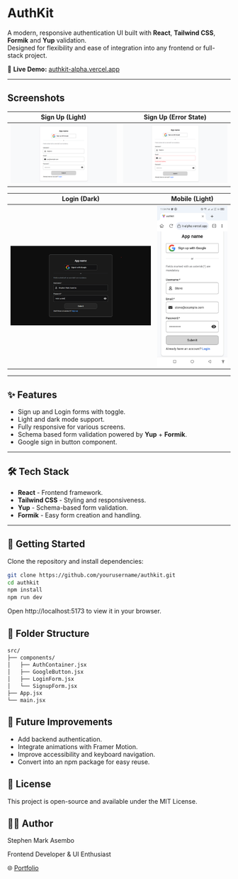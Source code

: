 # AuthKit

A modern, responsive authentication UI built with **React**, **Tailwind CSS**, **Formik** and **Yup** validation.  
Designed for flexibility and ease of integration into any frontend or full-stack project.

🔗 **Live Demo:** [authkit-alpha.vercel.app](https://authkit-alpha.vercel.app)

---
## Screenshots
| Sign Up (Light) | Sign Up (Error State) |
|:----------------:|:----------------------:|
| ![Sign Up Light](./screenshots/Sign-up-light.png) | ![Sign Up Error](./screenshots/Light-error.png) |

| Login (Dark) | Mobile (Light) |
|:-------------:|:----------------:|
| ![Login Dark](./screenshots/Login-dark.png) | ![Mobile Light](./screenshots/Mobile-light.jpg) |
---

## ✨ Features

- Sign up and Login forms with toggle.
- Light and dark mode support.
- Fully responsive for various screens.
- Schema based form validation powered by **Yup** + **Formik**.
- Google sign in button component.

---

## 🛠️ Tech Stack

- **React** - Frontend framework.
- **Tailwind CSS** - Styling and responsiveness.
- **Yup** - Schema-based form validation.
- **Formik** - Easy form creation and handling.

---

## 🚀 Getting Started

Clone the repository and install dependencies:

```bash
git clone https://github.com/yourusername/authkit.git
cd authkit
npm install
npm run dev
```

Open http://localhost:5173 to view it in your browser.

## 📁 Folder Structure
```
src/
├── components/
│   ├── AuthContainer.jsx
│   ├── GoogleButton.jsx
│   ├── LoginForm.jsx
│   └── SignupForm.jsx
├── App.jsx
└── main.jsx
```

## 🔮 Future Improvements
- Add backend authentication.
- Integrate animations with Framer Motion.
- Improve accessibility and keyboard navigation.
- Convert into an npm package for easy reuse.

## 📄 License
This project is open-source and available under the MIT License.

## 👨‍💻 Author
Stephen Mark Asembo

Frontend Developer & UI Enthusiast

🌐 [Portfolio](https://stephenasembo.com)